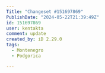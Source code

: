 ```yaml
---
Title: "Changeset #151697869"
PublishDate: "2024-05-22T21:39:49Z"
id: 151697869
user: kentakta
comment: update
created_by: iD 2.29.0
tags:
  - Montenegro
  - Podgorica

---
```

